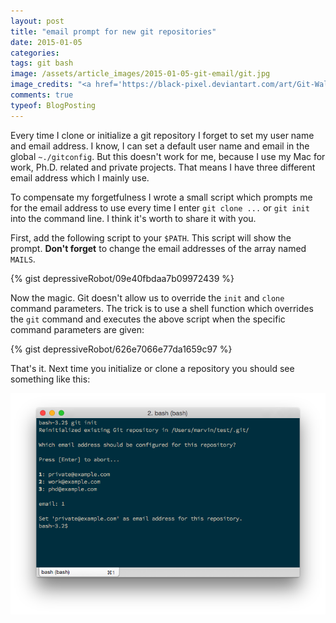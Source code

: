 ```yaml
---
layout: post
title: "email prompt for new git repositories"
date: 2015-01-05
categories:
tags: git bash
image: /assets/article_images/2015-01-05-git-email/git.jpg
image_credits: "<a href='https://black-pixel.deviantart.com/art/Git-Wallpaper-357127697' target='_blank'>Black-Pixel</a>"
comments: true
typeof: BlogPosting
---
```


Every time I clone or initialize a git repository I forget to set my user name and email address. I know, I can set a default user name and email in the global `~./gitconfig`. But this doesn't work for me, because I use my Mac for work, Ph.D. related and private projects. That means I have three different email address which I mainly use.

To compensate my forgetfulness I wrote a small script which prompts me for the email address to use every time I enter `git clone ...` or `git init` into the command line. I think it's worth to share it with you.

First, add the following script to your `$PATH`. This script will show the prompt. **Don't forget** to change the email addresses of the array named `MAILS`.

{% gist depressiveRobot/09e40fbdaa7b09972439 %}

Now the magic. Git doesn't allow us to override the `init` and `clone` command parameters. The trick is to use a shell function which overrides the `git` command and executes the above script when the specific command parameters are given:

{% gist depressiveRobot/626e7066e77da1659c97 %}

That's it. Next time you initialize or clone a repository you should see something like this:

![git email prompt](/assets/article_images/2015-01-05-git-email/terminal.jpg)